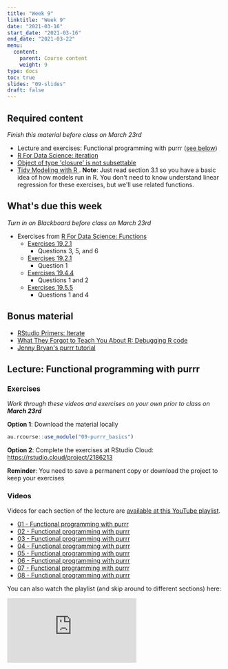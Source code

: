 ```yaml
---
title: "Week 9"
linktitle: "Week 9"
date: "2021-03-16"
start_date: "2021-03-16"
end_date: "2021-03-22"
menu:
  content:
    parent: Course content
    weight: 9
type: docs
toc: true
slides: "09-slides"
draft: false
---
```





## Required content

*Finish this material before class on March 23rd*

- <i class="fab fa-youtube"></i> Lecture and exercises: Functional programming with purrr ([see below](#lecture-functional-programming-with-purrr))
- <i class="fas fa-book"></i> [R For Data Science: iteration](https://r4ds.had.co.nz/iteration.html)
- <i class="fab fa-youtube"></i> [Object of type 'closure' is not subsettable](https://rstudio.com/resources/rstudioconf-2020/object-of-type-closure-is-not-subsettable/)
- <i class="fas fa-book"></i> [Tidy Modeling with R ](https://www.tmwr.org/base-r.html). **Note**: Just read section 3.1 so you have a basic idea of how models run in R. You don't need to know understand linear regression for these exercises, but we'll use related functions.

## What's due this week

*Turn in on Blackboard before class on March 23rd*

- <i class="fas fa-desktop"></i>  Exercises from [R For Data Science: Functions](https://r4ds.had.co.nz/functions.html)
  - [Exercises 19.2.1](https://r4ds.had.co.nz/functions.html#exercises-50)
    - Questions 3, 5, and 6
  - [Exercises 19.2.1](https://r4ds.had.co.nz/functions.html#exercises-51)
    - Question 1
  - [Exercises 19.4.4](https://r4ds.had.co.nz/functions.html#exercises-52)
    - Questions 1 and 2
  - [Exercises 19.5.5](https://r4ds.had.co.nz/functions.html#exercises-53)
    - Questions 1 and 4
    
## Bonus material
- <i class="fas fa-external-link-square-alt"></i> [RStudio Primers: Iterate](https://rstudio.cloud/learn/primers/5)
- <i class="fas fa-book"></i> [What They Forgot to Teach You About R: Debugging R code](https://rstats.wtf/debugging-r-code.html)
- <i class="fas fa-external-link-square-alt"></i> [Jenny Bryan's purrr tutorial](https://jennybc.github.io/purrr-tutorial/)

## Lecture: Functional programming with purrr 

### Exercises

*Work through these videos and exercises on your own prior to class on **March 23rd***

<i class="fas fa-desktop"></i> **Option 1**: Download the material locally


```r
au.rcourse::use_module("09-purrr_basics")
```

<i class="fas fa-cloud"></i> **Option 2**: Complete the exercises at RStudio Cloud: https://rstudio.cloud/project/2186213

**Reminder**: You need to save a permanent copy or download the project to keep your exercises

### Videos

Videos for each section of the lecture are [available at this YouTube playlist](https://www.youtube.com/playlist?list=PLYCuG6HXKxjRWJTVwIWXY6e0KVfGpxWgp).

- [01 - Functional programming with purrr](https://www.youtube.com/watch?v=tSQdrR3dkHE&list=PLYCuG6HXKxjRWJTVwIWXY6e0KVfGpxWgp)
- [02 - Functional programming with purrr](https://www.youtube.com/watch?v=XxyOeJEmMKE&list=PLYCuG6HXKxjRWJTVwIWXY6e0KVfGpxWgp)
- [03 - Functional programming with purrr](https://www.youtube.com/watch?v=IzZzqRrcN5E&list=PLYCuG6HXKxjRWJTVwIWXY6e0KVfGpxWgp)
- [04 - Functional programming with purrr](https://www.youtube.com/watch?v=D0AXF2RFLwo&list=PLYCuG6HXKxjRWJTVwIWXY6e0KVfGpxWgp)
- [05 - Functional programming with purrr](https://www.youtube.com/watch?v=uL-3fF9s5yk&list=PLYCuG6HXKxjRWJTVwIWXY6e0KVfGpxWgp)
- [06 - Functional programming with purrr](https://www.youtube.com/watch?v=6v4S0xK4JwU&list=PLYCuG6HXKxjRWJTVwIWXY6e0KVfGpxWgp)
- [07 - Functional programming with purrr](https://www.youtube.com/watch?v=FLrc5eWxoho&list=PLYCuG6HXKxjRWJTVwIWXY6e0KVfGpxWgp)
- [08 - Functional programming with purrr](https://www.youtube.com/watch?v=CIFyOoKy6bA&list=PLYCuG6HXKxjRWJTVwIWXY6e0KVfGpxWgp)

You can also watch the playlist (and skip around to different sections) here:

<div class="embed-responsive embed-responsive-16by9">
<iframe class="embed-responsive-item" src="https://www.youtube.com/embed/videoseries?list=PLYCuG6HXKxjRWJTVwIWXY6e0KVfGpxWgp" frameborder="0" allow="accelerometer; autoplay; encrypted-media; gyroscope; picture-in-picture" allowfullscreen></iframe>
</div>


